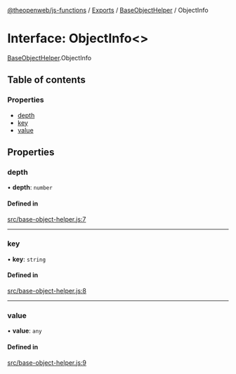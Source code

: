 [@theopenweb/js-functions](../README.md) / [Exports](../modules.md) / [BaseObjectHelper](../modules/BaseObjectHelper.md) / ObjectInfo

# Interface: ObjectInfo<\>

[BaseObjectHelper](../modules/BaseObjectHelper.md).ObjectInfo

## Table of contents

### Properties

- [depth](BaseObjectHelper.ObjectInfo.md#depth)
- [key](BaseObjectHelper.ObjectInfo.md#key)
- [value](BaseObjectHelper.ObjectInfo.md#value)

## Properties

### depth

• **depth**: `number`

#### Defined in

[src/base-object-helper.js:7](https://github.com/theopenwebjp/js-functions/blob/cc8d337/src/base-object-helper.js#L7)

___

### key

• **key**: `string`

#### Defined in

[src/base-object-helper.js:8](https://github.com/theopenwebjp/js-functions/blob/cc8d337/src/base-object-helper.js#L8)

___

### value

• **value**: `any`

#### Defined in

[src/base-object-helper.js:9](https://github.com/theopenwebjp/js-functions/blob/cc8d337/src/base-object-helper.js#L9)
